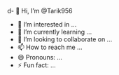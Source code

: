 d- 👋 Hi, I’m @Tarik956
- 👀 I’m interested in ...
- 🌱 I’m currently learning ...
- 💞️ I’m looking to collaborate on ...
- 📫 How to reach me ...
- 😄 Pronouns: ...
- ⚡ Fun fact: ...

<!---
Tarik956/Tarik956 is a ✨ special ✨ repository because its `README.md` (this file) appears on your GitHub profile.
You can click the Preview link to take a look at your changes.
---!.READE .md

